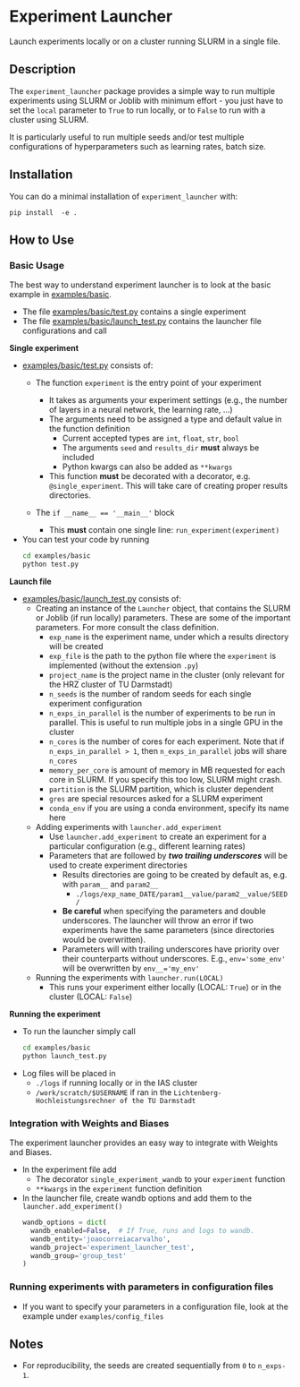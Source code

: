 # Experiment Launcher

Launch experiments locally or on a cluster running SLURM in a single file.  

## Description 

The ``experiment_launcher`` package provides a simple way to run multiple experiments using SLURM or Joblib with minimum 
effort - you just have to set the `local` parameter to `True` to run locally,
or to `False` to run with a cluster using SLURM. 

It is particularly useful to run multiple seeds and/or test multiple configurations of hyperparameters such as learning rates, batch size.

## Installation

You can do a minimal installation of ``experiment_launcher`` with:
```
pip install  -e .
```

## How to Use

### Basic Usage

The best way to understand experiment launcher is to look at the basic example in [examples/basic](examples/basic).

- The file [examples/basic/test.py](examples/basic/test.py) contains a single experiment
- The file [examples/basic/launch_test.py](examples/basic/launch_test.py) contains the launcher file configurations and call

**Single experiment**
- [examples/basic/test.py](examples/basic/test.py) consists of:
  - The function `experiment` is the entry point of your experiment
    - It takes as arguments your experiment settings (e.g., the number of layers in a neural 
        network, the learning rate, ...)
    - The arguments need to be assigned a type and default value in the function definition
      - Current accepted types are `int`, `float`, `str`, `bool`
      - The arguments `seed` and `results_dir` **must** always be included
      - Python kwargs can also be added as `**kwargs`
    - This function **must** be decorated with a decorator, e.g. `@single_experiment`. 
      This will take care of creating proper results directories.
 
  - The `if __name__ == '__main__'` block
      - This **must** contain one single line: `run_experiment(experiment)`
- You can test your code by running
    ```bash
    cd examples/basic
    python test.py
    ```

**Launch file**
- [examples/basic/launch_test.py](examples/basic/launch_test.py) consists of:
  - Creating an instance of the `Launcher` object, that contains the SLURM or Joblib (if run locally) parameters. These are some of the important parameters. For more consult the class definition.
    - `exp_name` is the experiment name, under which a results directory will be created
    - `exp_file` is the path to the python file where the `experiment` is implemented (without the extension `.py`)
    - `project_name` is the project name in the cluster (only relevant for the HRZ cluster of TU Darmstadt)
    - `n_seeds` is the number of random seeds for each single experiment configuration
    - `n_exps_in_parallel` is the number of experiments to be run in parallel. This is useful to run multiple jobs in a single GPU in the cluster
    - `n_cores` is the number of cores for each experiment. Note that if `n_exps_in_parallel > 1`, then `n_exps_in_parallel` jobs will share `n_cores`
    - `memory_per_core` is amount of memory in MB requested for each core in SLURM. If you specify this too low, SLURM might crash.
    - `partition` is the SLURM partition, which is cluster dependent
    - `gres` are special resources asked for a SLURM experiment
    - `conda_env` if you are using a conda environment, specify its name here
  - Adding experiments with `launcher.add_experiment`
    - Use `launcher.add_experiment` to create an experiment for a particular configuration (e.g., different learning rates)
    - Parameters that are followed by _**two trailing underscores**_ will be used to create experiment directories
      - Results directories are going to be created by default as, e.g. with `param__` and `param2__`
        - `./logs/exp_name_DATE/param1__value/param2__value/SEED/` 
      - **Be careful** when specifying the parameters and double underscores. The launcher will throw an error if two experiments have the same parameters (since directories would be overwritten).
      - Parameters will with trailing underscores have priority over their counterparts without underscores. E.g., `env='some_env'` will be overwritten by `env__='my_env'`
  - Running the experiments with `launcher.run(LOCAL)`
    - This runs your experiment either locally (LOCAL: `True`) or in the cluster (LOCAL: `False`) 


**Running the experiment**
- To run the launcher simply call 
  ```bash
  cd examples/basic
  python launch_test.py
  ```
- Log files will be placed in 
  - `./logs` if running locally or in the IAS cluster
  - `/work/scratch/$USERNAME` if ran in the `Lichtenberg-Hochleistungsrechner of the TU Darmstadt` 


### Integration with Weights and Biases

The experiment launcher provides an easy way to integrate with Weights and Biases.
- In the experiment file add
  - The decorator `single_experiment_wandb` to your `experiment` function
  - `**kwargs` in the `experiment` function definition
- In the launcher file, create wandb options and add them to the `launcher.add_experiment()`
  ```python
  wandb_options = dict(
    wandb_enabled=False,  # If True, runs and logs to wandb.
    wandb_entity='joaocorreiacarvalho',
    wandb_project='experiment_launcher_test',
    wandb_group='group_test'
  )
  ```
  

### Running experiments with parameters in configuration files
- If you want to specify your parameters in a configuration file, look at the example under `examples/config_files`
  

## Notes
- For reproducibility, the seeds are created sequentially from `0` to `n_exps-1`.

